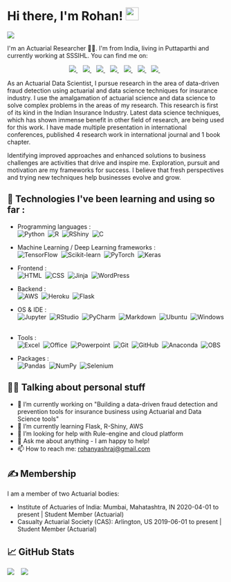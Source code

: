 # Hi there, I'm Rohan! <img src="https://raw.githubusercontent.com/MartinHeinz/MartinHeinz/master/wave.gif" width="30px">

<img src="https://camo.githubusercontent.com/992babdffd8c74a1502de375fbdf7e4d54773242/68747470733a2f2f6d656469612e67697068792e636f6d2f6d656469612f53576f536b4e36447854737a71494b4571762f67697068792e676966" align='center'>

<!-- 
I'm Rohan 👨‍💻 & I'm a actuarial researcher. I'm from India, living in Puttaparthi and currently working at SSSIHL. You can find me on [![Twitter][1.2]][1],  or on [![LinkedIn][3.2]][3].
-->
I'm an Actuarial Researcher 👨‍💻. I'm from India, living in Puttaparthi and currently working at SSSIHL. You can find me on:

<p align='center'>
    <a href="https://www.linkedin.com/in/rohanyashraj/" target="_blank" rel="noopener noreferrer">
    <img src="https://img.shields.io/badge/linkedin-%230077B5.svg?&style=for-the-badge&logo=linkedin&logoColor=white" />
    </a>&nbsp;&nbsp;
    <a href="mailto:rohanyashraj@gmail.com">
    <img src="https://img.shields.io/badge/Gmail-D14836?style=for-the-badge&logo=gmail&logoColor=white" />        
    </a>&nbsp;&nbsp;
    <a href="https://www.researchgate.net/profile/Rohan_Gupta54">
    <img src="https://img.shields.io/badge/ResearchGate-00CCBB?style=for-the-badge&logo=researchgate&logoColor=white" />        
    </a>&nbsp;&nbsp;
    <a href="https://orcid.org/0000-0003-2404-8036">
    <img src="https://img.shields.io/badge/ORCID-A6CE39?style=for-the-badge&logo=orcid&logoColor=white" />        
    </a>&nbsp;&nbsp;
    <a href="https://www.instagram.com/rohanyashraj/">
    <img src="https://img.shields.io/badge/instagram-%23E4405F.svg?&style=for-the-badge&logo=instagram&logoColor=white" />        
    </a>&nbsp;&nbsp;
    <a href="https://twitter.com/Rohan_Yashraj">
    <img src="https://img.shields.io/badge/Twitter-1DA1F2?style=for-the-badge&logo=twitter&logoColor=white" />        
    </a>&nbsp;&nbsp;
    <a href="https://www.facebook.com/rohanyashraj/">
    <img src="https://img.shields.io/badge/Facebook-1877F2?style=for-the-badge&logo=facebook&logoColor=white" />        
    </a>&nbsp;&nbsp;
</p>

As an Actuarial Data Scientist, I pursue research in the area of data-driven fraud detection using actuarial and data science techniques for insurance industry. I use the amalgamation of actuarial science and data science to solve complex problems in the areas of my research. This research is first of its kind in the Indian Insurance Industry. Latest data science techniques, which has shown immense benefit in other field of research, are being used for this work. I have made multiple presentation in international conferences, published 4 research work in international journal and 1 book chapter.

Identifying improved approaches and enhanced solutions to business challenges are activities that drive and inspire me. Exploration, pursuit and motivation are my frameworks for success. I believe that fresh perspectives and trying new techniques help businesses evolve and grow.

## 🔧 Technologies I've been learning and using so far :
- Programming languages : <br />
    ![Python](https://img.shields.io/badge/Python-3776AB?logo=python&logoColor=white)&nbsp;
    ![R](https://img.shields.io/badge/R-276DC3?logo=r&logoColor=white)&nbsp;
    ![RShiny](https://img.shields.io/badge/R_Shiny-13B5EA?logo=r&logoColor=white)&nbsp;
    ![C](https://img.shields.io/badge/C-A8B9CC?logo=c&logoColor=white)&nbsp;
    
- Machine Learning / Deep Learning frameworks : <br />
    ![TensorFlow](https://img.shields.io/badge/TensorFlow-FF6F00?logo=TensorFlow&logoColor=white)&nbsp;
    ![Scikit-learn](http://img.shields.io/badge/scikit--learn-F7931E?logo=scikit-learn&logoColor=white)&nbsp;
    ![PyTorch](http://img.shields.io/badge/PyTorch-EE4C2C?logo=pytorch&logoColor=white)&nbsp;
    ![Keras](https://img.shields.io/badge/Keras-D00000?logo=Keras&logoColor=white)&nbsp;
    
- Frontend : <br />
    ![HTML](https://img.shields.io/badge/HTML-E34F26?logo=html5&logoColor=white)&nbsp;
    ![CSS](https://img.shields.io/badge/CSS-1572B6?logo=css3&logoColor=white)&nbsp;
    ![Jinja](https://img.shields.io/badge/Jinja-B41717?logo=jinja&logoColor=white)&nbsp;
    ![WordPress](https://img.shields.io/badge/WordPress-21759B?logo=wordpress&logoColor=white)&nbsp;

- Backend : <br />
    ![AWS](https://img.shields.io/badge/Amazon_AWS-232F3E?logo=amazon-aws&logoColor=white)&nbsp;
    ![Heroku](https://img.shields.io/badge/Heroku-430098?logo=heroku&logoColor=white)&nbsp;
    ![Flask](https://img.shields.io/badge/Flask-000000?logo=flask&logoColor=white)&nbsp;
    
- OS & IDE : <br />
    ![Jupyter](https://img.shields.io/badge/Jupyter-333333?logo=Jupyter)&nbsp;
    ![RStudio](https://img.shields.io/badge/RStudio-75AADB?logo=rstudio&logoColor=white)&nbsp;
    ![PyCharm](https://img.shields.io/badge/PyCharm-000000?logo=pycharm&logoColor=white)&nbsp;
    ![Markdown](https://img.shields.io/badge/Markdown-333333?logo=markdown&logoColor=white)&nbsp;
    ![Ubuntu](https://img.shields.io/badge/Ubuntu-333333?logo=Ubuntu)&nbsp;
    ![Windows](https://img.shields.io/badge/Windows-333333?logo=Windows&logoColor=white)&nbsp;
    
- Tools : <br />
    ![Excel](https://img.shields.io/badge/MS_Excel-217346?logo=microsoft-excel&logoColor=white)&nbsp;
    ![Office](https://img.shields.io/badge/MS_Office-D83B01?logo=microsoft-office&logoColor=white)&nbsp;
    ![Powerpoint](https://img.shields.io/badge/MS_PowerPoint-B7472A?logo=microsoft-powerpoint&logoColor=white)&nbsp;
    ![Git](https://img.shields.io/badge/Git-05122A?logo=git)&nbsp;
    ![GitHub](https://img.shields.io/badge/GitHub-05122A?logo=github&logoColor=white)&nbsp;
    ![Anaconda](https://img.shields.io/badge/Anaconda-333333?logo=Anaconda)&nbsp;
    ![OBS](https://img.shields.io/badge/OBS_Studio-302E31?logo=obs-studio&logoColor=white)&nbsp;

- Packages : <br />
    ![Pandas](https://img.shields.io/badge/pandas-150458?logo=pandas&logoColor=white)&nbsp;
    ![NumPy](https://img.shields.io/badge/NumPy-013243?logo=numpy&logoColor=white)&nbsp;
    ![Selenium](https://img.shields.io/badge/Selenium-43B02A?logo=selenium&logoColor=white)&nbsp;

## 🤷‍♂️ Talking about personal stuff

- 🔭 I’m currently working on "Building a data-driven fraud detection and prevention tools for insurance business using Actuarial and Data Science tools"
- 🌱 I’m currently learning Flask, R-Shiny, AWS
- 🤔 I’m looking for help with Rule-engine and cloud platform
- 💬 Ask me about anything - I am happy to help!
- 📫 How to reach me: rohanyashraj@gmail.com

## &#x270d; Membership

I am a member of two Actuarial bodies:
- Institute of Actuaries of India: Mumbai, Mahatashtra, IN
2020-04-01 to present | Student Member (Actuarial)
- Casualty Actuarial Society (CAS): Arlington, US
2019-06-01 to present | Student Member (Actuarial)

## &#x1f4c8; GitHub Stats

<div>
    <img align="top" src="https://github-readme-stats.vercel.app/api/top-langs/?username=RohanYashraj&layout=compact" />&nbsp;&nbsp;&nbsp;
    <img align="top" src="https://github-readme-stats.vercel.app/api?username=RohanYashraj&count_private=true&show_icons=true&theme=default&hide_rank=true&disable_animations=true&custom_title=Stats" />&nbsp;&nbsp;
</div>


<!-- Resources -->
<!-- Icons: https://simpleicons.org/ -->
<!-- GitHub Stats: https://github.com/anuraghazra/github-readme-stats -->
<!-- Emojis: https://emojipedia.org/emoji/ -->
<!-- HTML Emojis: https://www.fileformat.info/index.htm -->
<!-- Shields: https://shields.io/ -->
<!-- Awesome GitHub Profile README: https://github.com/abhisheknaiidu/awesome-github-profile-readme -->
